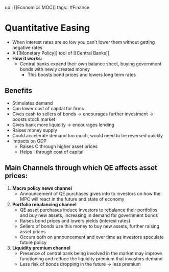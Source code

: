 up:: [[Economics MOC]]
tags:: #Finance 
# Quantitative Easing
- When interest rates are so low you can't lower them without getting negative rates
- A [[Monetary Policy]] tool of [[Central Banks]]
- **How it works:**
	- Central banks expand their own balance sheet, buying government bonds with newly created money
		- This boosts bond prices and lowers long term rates
## Benefits
- Stimulates demand
- Can lower cost of capital for firms
- Gives cash to sellers of bonds → encourages further investment → boosts stock market
- Gives bank more liquidity → encourages lending
- Raises money supply
- Could accelerate demand too much, would need to be reversed quickly
- Impacts on GDP
	- Raises C through higher asset prices
	- Helps I through cost of capital
## Main Channels through which QE affects asset prices:
1) **Macro policy news channel**
	- Announcement of QE purchases gives info to investors on how the MPC will react in the future and state of economy
2) **Portfolio rebalancing channel**
	- QE asset purchases induce investors to rebalance their portfolios and buy new assets, increasing in demand for government bonds
	- Raises bond prices and lowers yields (interest rates)
	- Sellers of bonds use this money to buy new assets, further raising asset prices
	- Occurs both on announcement and over time as investors speculate future policy
1) **Liquidity premium channel**
	- Presence of central bank being involved in the market may improve functioning and reduce the liquidity premium that investors demand
	- Less risk of bonds dropping in the future → less premium